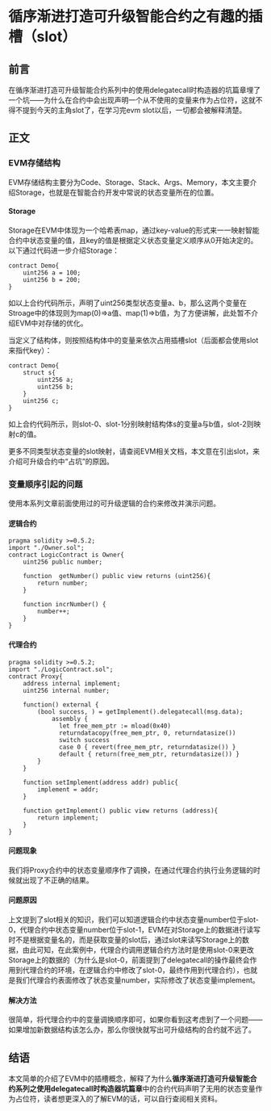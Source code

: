 # 循序渐进打造可升级智能合约之有趣的插槽（slot）

## 前言

在循序渐进打造可升级智能合约系列中的使用delegatecall时构造器的坑篇章埋了一个坑——为什么在合约中会出现声明一个从不使用的变量来作为占位符，这就不得不提到今天的主角slot了，在学习完evm slot以后，一切都会被解释清楚。

## 正文

### EVM存储结构

EVM存储结构主要分为Code、Storage、Stack、Args、Memory，本文主要介绍Storage，也就是在智能合约开发中常说的状态变量所在的位置。

#### Storage

Storage在EVM中体现为一个哈希表map，通过key-value的形式来一一映射智能合约中状态变量的值，且key的值是根据定义状态变量定义顺序从0开始决定的。以下通过代码进一步介绍Storage：

```
contract Demo{
	uint256 a = 100;
	uint256 b = 200;
}
```

如以上合约代码所示，声明了uint256类型状态变量a、b，那么这两个变量在Stroage中的体现则为map(0)=>a值、map(1)=>b值，为了方便讲解，此处暂不介绍EVM中对存储的优化。

当定义了结构体，则按照结构体中的变量来依次占用插槽slot（后面都会使用slot来指代key）：

```
contract Demo{
	struct s{
		uint256 a;
		uint256 b;
	}
	uint256 c;
}
```

如上合约代码所示，则slot-0、slot-1分别映射结构体s的变量a与b值，slot-2则映射c的值。

更多不同类型状态变量的slot映射，请查阅EVM相关文档，本文意在引出slot，来介绍可升级合约中“占坑”的原因。

### 变量顺序引起的问题

使用本系列文章前面使用过的可升级逻辑的合约来修改并演示问题。

#### 逻辑合约

`````
pragma solidity >=0.5.2;
import "./Owner.sol";
contract LogicContract is Owner{
    uint256 public number;
    
    function  getNumber() public view returns (uint256){
        return number;
    }
    
    function incrNumber() {
        number++;
    }
}
`````

#### 代理合约

`````
pragma solidity >=0.5.2;
import "./LogicContract.sol";
contract Proxy{
    address internal implement;
    uint256 internal number;
    
    function() external { 
    	(bool success, ) = getImplement().delegatecall(msg.data);
            assembly {
              let free_mem_ptr := mload(0x40)
              returndatacopy(free_mem_ptr, 0, returndatasize())
              switch success
              case 0 { revert(free_mem_ptr, returndatasize()) }
              default { return(free_mem_ptr, returndatasize()) }
        }
    }
    
    function setImplement(address addr) public{
        implement = addr;
    }
    
    function getImplement() public view returns (address){
        return implement;
    }
}
`````

#### 问题现象

我们将Proxy合约中的状态变量顺序作了调换，在通过代理合约执行业务逻辑的时候就出现了不正确的结果。

#### 问题原因

上文提到了slot相关的知识，我们可以知道逻辑合约中状态变量number位于slot-0，代理合约中状态变量number位于slot-1，EVM在对Storage上的数据进行读写时不是根据变量名的，而是获取变量的slot后，通过slot来读写Storage上的数据，由此可知，在此案例中，代理合约调用逻辑合约方法时是使用slot-0来更改Storage上的数据的（为什么是slot-0，前面提到了delegatecall的操作最终会作用到代理合约的环境，在逻辑合约中修改了slot-0，最终作用到代理合约），也就是我们代理合约表面修改了状态变量number，实际修改了状态变量implement。

#### 解决方法

很简单，将代理合约中的变量调换顺序即可，如果你看到这考虑到了一个问题——如果增加新数据结构该怎么办，那么你很快就写出可升级结构的合约就不远了。

## 结语

本文简单的介绍了EVM中的插槽概念，解释了为什么**循序渐进打造可升级智能合约系列之使用delegatecall时构造器坑篇章**中的合约代码声明了无用的状态变量作为占位符，读者想更深入的了解EVM的话，可以自行查阅相关资料。
